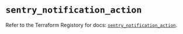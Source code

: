 # `sentry_notification_action`

Refer to the Terraform Registory for docs: [`sentry_notification_action`](https://registry.terraform.io/providers/jianyuan/sentry/0.12.1/docs/resources/notification_action).
